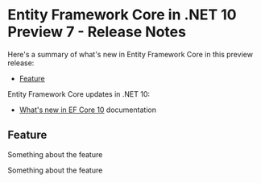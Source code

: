 # Entity Framework Core in .NET 10 Preview 7 - Release Notes

Here's a summary of what's new in Entity Framework Core in this preview release:

- [Feature](#feature)

Entity Framework Core updates in .NET 10:

- [What's new in EF Core 10](https://learn.microsoft.com/ef/core/what-is-new/ef-core-10.0/whatsnew) documentation

## Feature

Something about the feature

Something about the feature
